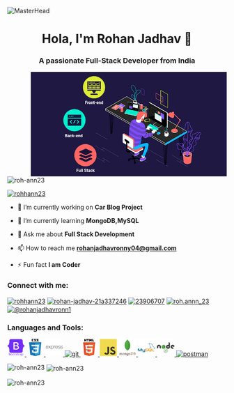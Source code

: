 

![MasterHead](   https://user-images.githubusercontent.com/10498744/210012254-234538ff-d198-48aa-8964-37e6fd45d227.gif
)
<h1 align="center">Hola, I'm Rohan Jadhav 👋</h1>
<h3 align="center">A passionate Full-Stack Developer from India</h3>
<img align="right" width="450" src="https://raw.githubusercontent.com/majdimokhtar/github-images/main/rightimagemajdigithub.gif?token=GHSAT0AAAAAABUZ7SAQ6CWAJ3EWM7P3WSBUY3GNLNQ"alt="Coder" > 

<p align="left"> <img src="https://komarev.com/ghpvc/?username=roh-ann23&label=Profile%20views&color=0e75b6&style=flat" alt="roh-ann23" /> </p>

<p align="left"> <a href="https://twitter.com/rohhann23" target="blank"><img src="https://img.shields.io/twitter/follow/rohhann23?logo=twitter&style=for-the-badge" alt="rohhann23" /></a> </p>

- 🔭 I’m currently working on **Car Blog Project**

- 🌱 I’m currently learning **MongoDB,MySQL**

- 💬 Ask me about **Full Stack Development**

- 📫 How to reach me **rohanjadhavronny04@gmail.com**

- ⚡ Fun fact **I am Coder**

<h3 align="left">Connect with me:</h3>
<p align="left">
<a href="https://twitter.com/rohhann23" target="blank"><img align="center" src="https://raw.githubusercontent.com/rahuldkjain/github-profile-readme-generator/master/src/images/icons/Social/twitter.svg" alt="rohhann23" height="30" width="40" /></a>
<a href="https://linkedin.com/in/rohan-jadhav-21a337246" target="blank"><img align="center" src="https://raw.githubusercontent.com/rahuldkjain/github-profile-readme-generator/master/src/images/icons/Social/linked-in-alt.svg" alt="rohan-jadhav-21a337246" height="30" width="40" /></a>
<a href="https://stackoverflow.com/users/23906707" target="blank"><img align="center" src="https://raw.githubusercontent.com/rahuldkjain/github-profile-readme-generator/master/src/images/icons/Social/stack-overflow.svg" alt="23906707" height="30" width="40" /></a>
<a href="https://instagram.com/roh.annn_23" target="blank"><img align="center" src="https://raw.githubusercontent.com/rahuldkjain/github-profile-readme-generator/master/src/images/icons/Social/instagram.svg" alt="roh.annn_23" height="30" width="40" /></a>
<a href="https://www.hackerrank.com/@rohanjadhavronn1" target="blank"><img align="center" src="https://raw.githubusercontent.com/rahuldkjain/github-profile-readme-generator/master/src/images/icons/Social/hackerrank.svg" alt="@rohanjadhavronn1" height="30" width="40" /></a>
</p>

<h3 align="left">Languages and Tools:</h3>
<p align="left"> <a href="https://getbootstrap.com" target="_blank" rel="noreferrer"> <img src="https://raw.githubusercontent.com/devicons/devicon/master/icons/bootstrap/bootstrap-plain-wordmark.svg" alt="bootstrap" width="40" height="40"/> </a> <a href="https://www.w3schools.com/css/" target="_blank" rel="noreferrer"> <img src="https://raw.githubusercontent.com/devicons/devicon/master/icons/css3/css3-original-wordmark.svg" alt="css3" width="40" height="40"/> </a> <a href="https://expressjs.com" target="_blank" rel="noreferrer"> <img src="https://raw.githubusercontent.com/devicons/devicon/master/icons/express/express-original-wordmark.svg" alt="express" width="40" height="40"/> </a> <a href="https://git-scm.com/" target="_blank" rel="noreferrer"> <img src="https://www.vectorlogo.zone/logos/git-scm/git-scm-icon.svg" alt="git" width="40" height="40"/> </a> <a href="https://www.w3.org/html/" target="_blank" rel="noreferrer"> <img src="https://raw.githubusercontent.com/devicons/devicon/master/icons/html5/html5-original-wordmark.svg" alt="html5" width="40" height="40"/> </a> <a href="https://developer.mozilla.org/en-US/docs/Web/JavaScript" target="_blank" rel="noreferrer"> <img src="https://raw.githubusercontent.com/devicons/devicon/master/icons/javascript/javascript-original.svg" alt="javascript" width="40" height="40"/> </a> <a href="https://www.mongodb.com/" target="_blank" rel="noreferrer"> <img src="https://raw.githubusercontent.com/devicons/devicon/master/icons/mongodb/mongodb-original-wordmark.svg" alt="mongodb" width="40" height="40"/> </a> <a href="https://www.mysql.com/" target="_blank" rel="noreferrer"> <img src="https://raw.githubusercontent.com/devicons/devicon/master/icons/mysql/mysql-original-wordmark.svg" alt="mysql" width="40" height="40"/> </a> <a href="https://nodejs.org" target="_blank" rel="noreferrer"> <img src="https://raw.githubusercontent.com/devicons/devicon/master/icons/nodejs/nodejs-original-wordmark.svg" alt="nodejs" width="40" height="40"/> </a> <a href="https://postman.com" target="_blank" rel="noreferrer"> <img src="https://www.vectorlogo.zone/logos/getpostman/getpostman-icon.svg" alt="postman" width="40" height="40"/> </a> </p>

<p><img align="left" src="https://github-readme-stats.vercel.app/api/top-langs?username=roh-ann23&show_icons=true&locale=en&layout=compact" alt="roh-ann23" /></p>

<p>&nbsp;<img align="center" src="https://github-readme-stats.vercel.app/api?username=roh-ann23&show_icons=true&locale=en" alt="roh-ann23" /></p>

<p><img align="center" src="https://github-readme-streak-stats.herokuapp.com/?user=roh-ann23&" alt="roh-ann23" /></p>

